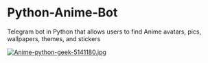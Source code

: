 # Python-Anime-Bot
Telegram bot in Python that allows users to find Anime avatars, pics, wallpapers, themes, and stickers

[![Anime-python-geek-5141180.jpg](https://i.postimg.cc/Y9m4bpLT/Anime-python-geek-5141180.jpg)](https://postimg.cc/CBSLKpN4)
